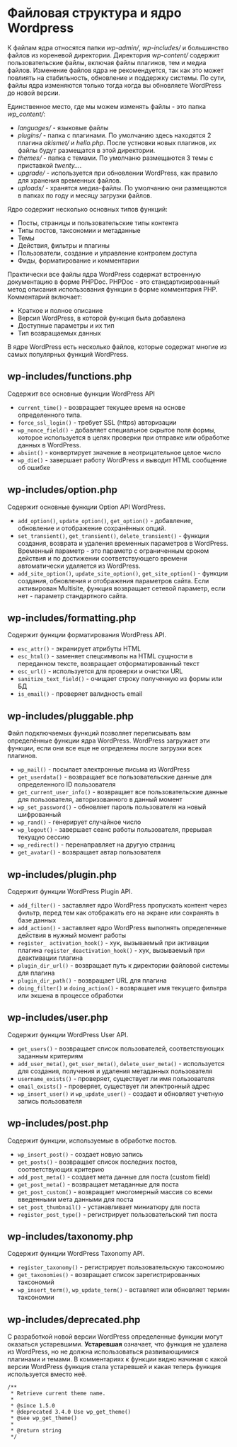 # Файловая структура и ядро Wordpress

К файлам ядра относятся папки *wp-admin/*, *wp-includes/* и большинство файлов из кореневой директории. Директория *wp-content/* содержит пользовательские файлы, включая файлы плагинов, тем и медиа файлов. Изменение файлов ядра не рекомендуется, так как это может повлиять на стабильность, обновление и поддержку системы. По сути, файлы ядра изменяются только тогда когда вы обновляете WordPress до новой версии.

Единственное место, где мы можем изменять файлы - это папка *wp_content/*:

* *languages/* - языковые файлы
* *plugins/* - папка с плагинами. По умолчанию здесь находятся 2 плагина *akismet/* и *hello.php*. После устновки новых плагинов, их файлы будут размещатся в этой директории.
* *themes/* - папка с темами. По умолчаню размещаются 3 темы с приставкой *twenty...*.
* *upgrade/* - используется при обновлении WordPress, как правило для хранения временных файлов.
* *uploads/* - хранятся медиа-файлы. По умолчанию они размещаются в папках по году и месяцу загрузки файлов.

Ядро содержит несколько основных типов функций:

* Посты, страницы и пользовательские типы контента
* Типы постов, таксономии и метаданные
* Темы
* Действия, фильтры и плагины
* Пользователи, создание и управление контролем доступа
* Фиды, форматирование и комментарии

Практически все файлы ядра WordPress содержат встроенную документацию в фор­ме PHPDoc. PHPDoc - это стандартизированный метод описания использования функции в форме комментария РНР. Комментарий вклю­чает:

* Краткое и полное описание
* Версия WordPress, в которой функция была добавлена
* Доступные параметры и их тип
* Тип возвращаемых данных

В ядре WordPress есть несколько файлов, которые содержат многие из самых по­пулярных функций WordPress.

## wp-includes/functions.php

Содержит все основные функции WordPress API

* `current_time()` - возвращает текущее время на основе определенного типа.
* `force_ssl_login()` - требует SSL (https) авторизации
* `wp_nonce_field()` - добавляет специальное скрытое поля формы, которое используется в целях проверки при отправке или обработке данных в WordPress.
* `absint()` - конвертирует значение в неотрицательное целое число
* `wp_die()` - завершает работу WordPress и выводит HTML сообщение об ошибке

## wp-includes/option.php

Содержит основные функции Option API WordPress.

* `add_option()`, `update_option()`, `get_option()` - добавление, обновление и отображение сохранённых опций.
* `set_transient()`, `get_transient()`, `delete_transient()` - функции создания, возврата и удаления временных параметров в WordPress. Временный параметр - это параметр с ограниченным сроком действия и по достижении соответствующего времени автоматически удаляется из WordPress.
* `add_site_option()`, `update_site_option()`, `get_site_option()` - функции создания, обновления и отображения параметров сайта. Если активирован Multisite, функция возвращает сетевой параметр,  если нет - параметр стандартного сайта.

## wp-includes/formatting.php

Содержит функции форматирования WordPress API.

* `esc_attr()` - экранирует атрибуты HTML
* `esc_html()` - заменяет спецсимволы на HTML сущности в переданном тексте, возвращает отформатированный текст
* `esc_url()` - используется для проверки и очистки URL
* `sanitize_text_field()` - очищает строку полученную из формы или БД
* `is_email()` - проверяет валидность email

## wp-includes/pluggable.php

Файл подключаемых функций позволяет переписывать вам определённые функции ядра WordPress. WordPress загружает эти функции, если они все еще не определены после загрузки всех плагинов.

* `wp_mail()` - посылает электронные письма из WordPress
* `get_userdata()` - возвращает все пользовательские данные для определенного ID пользователя
* `get_current_user_info()` - возвращает все пользовательские данные для пользова­теля, авторизованного в данный момент
* `wp_set_password()` - обновляет пароль пользователя на новый шифрованный
* `wp_rand()` - генерирует случайное число
* `wp_logout()` - завершает сеанс работы пользователя, прерывая текущую сессию
* `wp_redirect()` - перенаправляет на другую страниц
* `get_avatar()` - возвращает автар пользователя
 
## wp-includes/plugin.php

Содержит функции WordPress Plugin API.

* `add_filter()` - заставляет ядро WordPress пропускать контент через фильтр, перед тем как отображать его на экране или сохранять в базе данных
* `add_action()` - заставляет ядро WordPress выполнять определенные действия в нужный момент работы
* `register_ activation_hook()` - хук, вызываемый при активации плагина
  `register_deactivation_hook()` - хук, вызываемый при деактивации плагина
* `plugin_dir_url()` - возвращает путь к директории файловой системы для пла­гина
* `plugin_dir_path()` - возвращает URL для плагина
* `doing_filter()`  и `doing_action()` - возвращает имя текущего фильтра или экшена в процессе обработки

## wp-includes/user.php

Содержит функции WordPress User API.

* `get_users()` - возвращает список пользователей, соответствующих заданным критериям
* `add_user_meta()`, `get_user_meta()`, `delete_user_meta()` - используется для создания, получения и удаления метаданных пользователя
* `username_exists()` - проверяет, существует ли имя пользователя
* `email_exists()` - проверяет, существует ли электронный адрес
* `wp_insert_user()` и `wp_update_user()` - создает и обновляет учетную запись поль­зователя


## wp-includes/post.php

Cодержит функции, используемые в обработке постов.

* `wp_insert_post()` - создает новую запись
* `get_posts()` - возвращает список последних постов, соответствующих критерию
* `add_post_meta()` - создает мета данные для поста (custom field)
* `get_post_meta()`  - возвращает метаданные для поста
* `get_post_custom()` - возвращает многомерный массив со всеми введенными ме­та данными для поста
* `set_post_thumbnail()` - устанавливает миниатюру для поста
* `register_post_type()` - регистрирует пользовательский тип поста

## wp-includes/taxonomy.php

Cодержит функции WordPress Taxonomy API.

* `register_taxonomy()` - регистрирует пользовательскую таксономию
* `get_taxonomies()` - возвращает список зарегистрированных таксономий
* `wp_insert_term()`,  `wp_update_term()` - вставляет или обновляет термин таксоно­мии

## wp-includes/deprecated.php

С разработкой новой версии WordPress определенные функции могут оказаться устаревшими. **Устаревшая** означает, что функция не удалена из WordPress, но не должна использоваться развивающимися плагинами и темами. В комментариях к функции видно начиная с какой версии WordPress функция стала устаревшей и какая теперь функция используется вместо неё.

```
/**
 * Retrieve current theme name.
 *
 * @since 1.5.0
 * @deprecated 3.4.0 Use wp_get_theme()
 * @see wp_get_theme()
 *
 * @return string
 */
```